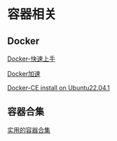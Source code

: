 # 容器相关

## Docker

[Docker-快速上手](./docker-start-up/index.md)

[Docker加速](./docker-mirror-aliyun/index.md)

[Docker-CE install on Ubuntu22.04.1](./Ubuntu22.04.1-install-docker-ce.md)

## 容器合集

[实用的容器合集](./useful-docker-image/index.md)
